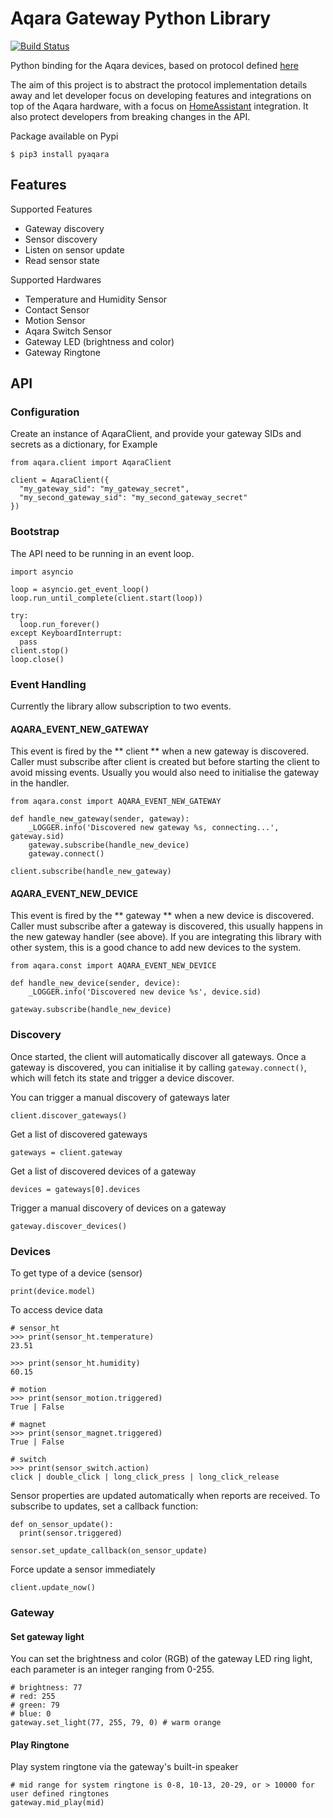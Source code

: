 # Aqara Gateway Python Library

[![Build Status](https://travis-ci.org/javefang/pyaqara.svg?branch=master)](https://travis-ci.org/javefang/pyaqara)

Python binding for the Aqara devices, based on protocol defined [here](https://github.com/louisZL/lumi-gateway-local-api)

The aim of this project is to abstract the protocol implementation details away and let
developer focus on developing features and integrations on top of the Aqara hardware, with
a focus on [HomeAssistant](https://github.com/home-assistant/home-assistant) integration.
It also protect developers from breaking changes in the API.

Package available on Pypi
```
$ pip3 install pyaqara
```

## Features

Supported Features
- Gateway discovery
- Sensor discovery
- Listen on sensor update
- Read sensor state

Supported Hardwares
  + Temperature and Humidity Sensor
  + Contact Sensor
  + Motion Sensor
  + Aqara Switch Sensor
  + Gateway LED (brightness and color)
  + Gateway Ringtone

## API
### Configuration
Create an instance of AqaraClient, and provide your gateway SIDs and secrets as a dictionary, for Example
```
from aqara.client import AqaraClient

client = AqaraClient({
  "my_gateway_sid": "my_gateway_secret",
  "my_second_gateway_sid": "my_second_gateway_secret"
})
```

### Bootstrap
The API need to be running in an event loop.
```
import asyncio

loop = asyncio.get_event_loop()
loop.run_until_complete(client.start(loop))

try:
  loop.run_forever()
except KeyboardInterrupt:
  pass
client.stop()
loop.close()
```

### Event Handling
Currently the library allow subscription to two events.

#### AQARA_EVENT_NEW_GATEWAY
This event is fired by the ** client ** when a new gateway is discovered. Caller
must subscribe after client is created but before starting the client to avoid
missing events. Usually you would also need to initialise the gateway in the handler.

```
from aqara.const import AQARA_EVENT_NEW_GATEWAY

def handle_new_gateway(sender, gateway):
    _LOGGER.info('Discovered new gateway %s, connecting...', gateway.sid)
    gateway.subscribe(handle_new_device)
    gateway.connect()

client.subscribe(handle_new_gateway)
```

#### AQARA_EVENT_NEW_DEVICE
This event is fired by the ** gateway ** when a new device is discovered. Caller
must subscribe after a gateway is discovered, this usually happens in the new gateway
handler (see above). If you are integrating this library with other system, this
is a good chance to add new devices to the system.

```
from aqara.const import AQARA_EVENT_NEW_DEVICE

def handle_new_device(sender, device):
    _LOGGER.info('Discovered new device %s', device.sid)

gateway.subscribe(handle_new_device)
```

### Discovery
Once started, the client will automatically discover all
gateways. Once a gateway is discovered, you can initialise it
by calling `gateway.connect()`, which will fetch its state and
trigger a device discover.

You can trigger a manual discovery of gateways later
```
client.discover_gateways()
```

Get a list of discovered gateways
```
gateways = client.gateway
```

Get a list of discovered devices of a gateway
```
devices = gateways[0].devices
```

Trigger a manual discovery of devices on a gateway
```
gateway.discover_devices()
```

### Devices
To get type of a device (sensor)
```
print(device.model)
```

To access device data
```
# sensor_ht
>>> print(sensor_ht.temperature)
23.51

>>> print(sensor_ht.humidity)
60.15

# motion
>>> print(sensor_motion.triggered)
True | False

# magnet
>>> print(sensor_magnet.triggered)
True | False

# switch
>>> print(sensor_switch.action)
click | double_click | long_click_press | long_click_release
```

Sensor properties are updated automatically when reports are received.
To subscribe to updates, set a callback function:
```
def on_sensor_update():
  print(sensor.triggered)

sensor.set_update_callback(on_sensor_update)
```

Force update a sensor immediately
```
client.update_now()
```

### Gateway

#### Set gateway light
You can set the brightness and color (RGB) of the gateway LED ring light,
each parameter is an integer ranging from 0-255.

```
# brightness: 77
# red: 255
# green: 79
# blue: 0
gateway.set_light(77, 255, 79, 0) # warm orange
```

#### Play Ringtone
Play system ringtone via the gateway's built-in speaker

```
# mid range for system ringtone is 0-8, 10-13, 20-29, or > 10000 for user defined ringtones
gateway.mid_play(mid)
```

